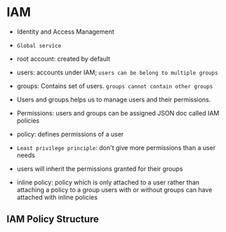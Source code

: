 # IAM 

* Identity and Access Management 
* `Global service` 

* root account: created by default 
* users: accounts under IAM; `users can be belong to multiple groups` 
* groups: Contains set of users. `groups cannot contain other groups`

* Users and groups helps us to manage users and their permissions.

* Permissions: 
    users and groups can be assigned JSON doc called IAM policies 

* policy: defines permissions of a user 

* `Least privilege principle`: don't give more permissions than a user needs

* users will inherit the permissions granted for their groups

* inline policy: policy which is only attached to a user rather than attaching a policy to a group
    users with or without groups can have attached with inline policies

## IAM Policy Structure

